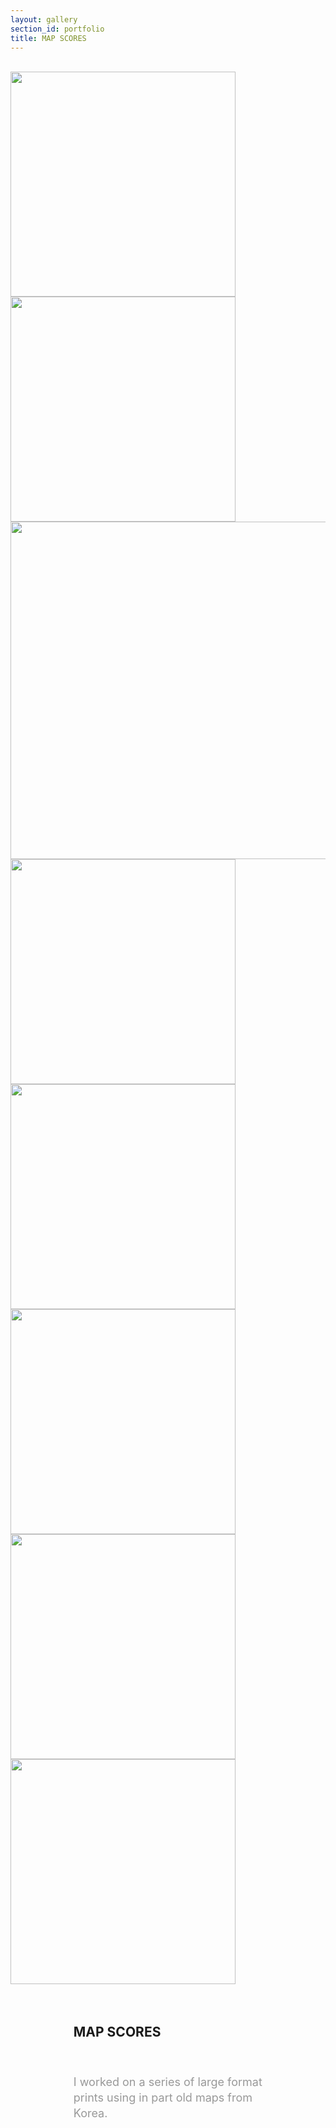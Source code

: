 ```yaml
---
layout: gallery
section_id: portfolio
title: MAP SCORES 
---
```

<br>
<div class="full">
    <div class="row">
         <div class="autoplay">
         <div><img src="../images/assets/Picture50.png" width="360"></div>
        <div><img src="../images/portfolio/map2.jpg" width="360"></div>
        <div><img src="../images/portfolio/map1.jpg" width="540"></div>
        <div><img src="../images/portfolio/map3.jpg" width="360"></div>
        <div><img src="../images/portfolio/map4.jpg" width="360"></div>
        <div><img src="../images/portfolio/map5.jpg" width="360"></div>
        <div><img src="../images/portfolio/map6.jpg" width="360"></div>
        <div><img src="../images/portfolio/map7.jpg" width="360"></div>
        </div>
    </div>
<br>
 <br>
<div class="Text_works" style="margin-left: 20%; margin-right: 20%; line-height:normal;">
<div class="Text_title_works">
<h2>MAP SCORES</h2>
<br>
<p style="line-height:25px; font-size: 18px; padding-top: 1%; color: #999999;;">
I worked on a series of large format prints using in part old maps from Korea.
</p>
</div>
</div>
<br>
<br>

